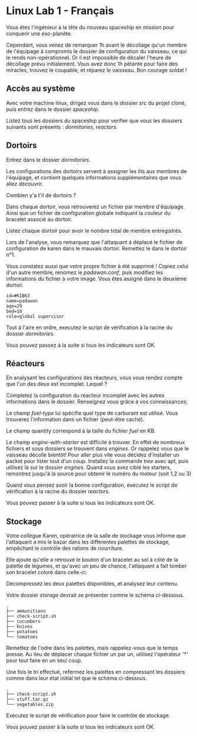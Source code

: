 # Linux Lab 1 - Français

Vous êtes l'ingénieur à la tête du nouveau spaceship en mission pour conquerir une exo-planète.

Cependant, vous venez de remarquer 1h avant le décollage qu'un membre de l'équipage à compromis le dossier de configuration du vaisseau, ce qui le rends non-opérationnel. Or il est impossible de décaler l'heure de décollage prévu initialement. Vous avez donc 1h pétante pour faire des miracles, trouvez le coupable, et réparez le vaisseau. Bon courage soldat !

## Accès au système

Avec votre machine linux, dirigez vous dans le dossier *src* du projet cloné, puis entrez dans le dossier *spaceship*.

Listez tous les dossiers du spaceship pour verifier que vous les dossiers suivants sont présents : *dormitories*, *reactors*.

## Dortoirs

Entrez dans le dossier *dormitories*.

Les configurations des dortoirs servent à assigner les lits aux membres de l'équipage, et contient quelques informations supplémentaires que vous allez découvrir.

Combien y'a t'il de dortoirs ?

Dans chaque dortoir, vous retrouverez un fichier par membre d'équipage.
Ainsi que un fichier de configuration globale indiquant la couleur du bracelet associé au dortoir.

Listez chaque dortoir pour avoir le nombre total de membre entregistrés.

Lors de l'analyse, vous remarquez que l'attaquant à déplacé le fichier de configuration de karen dans le mauvais dortoir. Remettez le dans le dortoir n°1.

Vous constatez aussi que votre propre fichier à été supprimé !
Copiez celui d'un autre membre, renomez le *padawan.conf*, puis modifiez les informations du fichier à votre image.
Vous êtes assigné dans le deuxième dortoir.
```
id=#K1B63
name=padawan
age=29
bed=10
role=global supervisor
```
Tout à l'aire en ordre, executez le script de vérification à la racine du dossier *dormitories*.

Vous pouvez passez à la suite si tous les indicateurs sont OK.

## Réacteurs

En analysant les configurations des réacteurs, vous vous rendez compte que l'un des deux est incomplet. Lequel ?

Completez la configuration du réacteur incomplet avec les autres informations dans le dossier. Renseignez vous grâce à vos connaissances;


Le champ *fuel-type* lui spécifie quel type de carburant est utilisé. Vous trouverez l'information dans un fichier (peut-être caché).

Le champ quantity correspond à la taille du fichier *fuel* en KB.

Le champ *engine-with-starter* est difficile à trouver. En effet de nombreux fichiers et sous dossiers se trouvent dans *engines*. Or rappelez vous que le vaisseau décolle bientôt! Pour aller plus vite vous décidez d'installer un packet pour lister tout d'un coup. Installez la commande *tree* avec apt, puis utilisez là sur le dossier *engines*.
Quand vous avez ciblé les starters, remontrez jusqu'à la source pour obtenir le numéro du moteur (soit 1,2 ou 3)

Quand vous pensez avoir la bonne configuration, executez le script de vérification à la racine du dossier *reactors*.

Vous pouvez passer à la suite si tous les indicateurs sont OK.

## Stockage

Votre collègue Karen, opératrice de la salle de stockage vous informe que l'attaquant a mis le bazar dans les differentes palettes de stockage, empêchant le contrôle des rations de nourriture.

Elle ajoute qu'elle a retrouvé le bouton d'un bracelet au sol à côté de la palette de légumes, et qu'avec un peu de chance, l'attaquant a fait tomber son bracelet coloré dans celle-ci.

Décompressez les deux palettes disponibles, et analysez leur contenu.

Votre dossier *storage* devrait se présenter comme le schéma ci-dessous.
```
.
├── ammunitions
├── check-script.sh
├── cucumbers
├── knives
├── potatoes
└── tomatoes
```


Remettez de l'odre dans les palettes, mais rappelez-vous que le temps presse.
Au lieu de déplacer chaque fichier un par un, utilisez l'opérateur '\*' pour tout faire en un seul coup.

Une fois le tri effectué, refermez les palettes en compressant les dossiers comme dans leur état initial tel que le schéma ci-dessous.
```
.
├── check-script.sh
├── stuff.tar.gz
└── vegetables.zip
```

Exécutez le script de vérification pour faire le contrôle de stockage.

Vous pouvez passer à la suite si tous les indicateurs sont OK.
